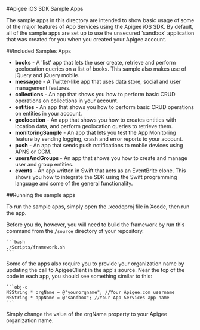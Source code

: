 #Apigee iOS SDK Sample Apps

The sample apps in this directory are intended to show basic usage of some of the major features of App Services using the Apigee iOS SDK. By default, all of the sample apps are set up to use the unsecured 'sandbox' application that was created for you when you created your Apigee account.

##Included Samples Apps

* **books** - A 'list' app that lets the user create, retrieve and perform geolocation queries on a list of books. This sample also makes use of jQuery and jQuery mobile.
* **messagee** - A Twitter-like app that uses data store, social and user management features.
* **collections** - An app that shows you how to perform basic CRUD operations on collections in your account.
* **entities** - An app that shows you how to perform basic CRUD operations on entities in your account.
* **geolocation** - An app that shows you how to creates entities with location data, and perform geolocation queries to retrieve them.
* **monitoringSample** - An app that lets you test the App Monitoring feature by sending logging, crash and error reports to your account.
* **push** - An app that sends push notifications to mobile devices using APNS or GCM.
* **usersAndGroups** - An app that shows you how to create and manage user and group entities.
* **events** - An app written in Swift that acts as an EventBrite clone.  This shows you how to integrate the SDK using the Swift programming language and some of the general functionality. 

##Running the sample apps

To run the sample apps, simply open the .xcodeproj file in Xcode, then run the app.

Before you do, however, you will need to build the framework by run this command from the `/source` directory of your repository.

    ```bash
    ./Scripts/framework.sh
    ```

Some of the apps also require you to provide your organization name by updating the call to ApigeeClient in the app's source. Near the top of the code in each app, you should see something similar to this:

	```obj-c
    NSString * orgName = @"yourorgname"; //Your Apigee.com username
    NSString * appName = @"sandbox"; //Your App Services app name
    ```

Simply change the value of the orgName property to your Apigee organization name.